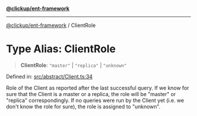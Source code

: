 [**@clickup/ent-framework**](../README.md)

***

[@clickup/ent-framework](../globals.md) / ClientRole

# Type Alias: ClientRole

> **ClientRole**: `"master"` \| `"replica"` \| `"unknown"`

Defined in: [src/abstract/Client.ts:34](https://github.com/clickup/ent-framework/blob/master/src/abstract/Client.ts#L34)

Role of the Client as reported after the last successful query. If we know
for sure that the Client is a master or a replica, the role will be "master"
or "replica" correspondingly. If no queries were run by the Client yet (i.e.
we don't know the role for sure), the role is assigned to "unknown".
